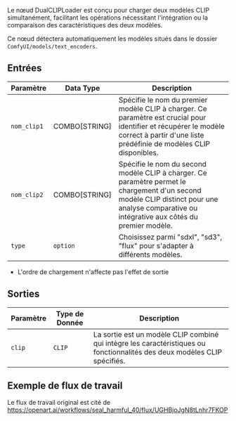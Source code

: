 Le nœud DualCLIPLoader est conçu pour charger deux modèles CLIP simultanément, facilitant les opérations nécessitant l'intégration ou la comparaison des caractéristiques des deux modèles.

Ce nœud détectera automatiquement les modèles situés dans le dossier `ComfyUI/models/text_encoders`.

## Entrées

| Paramètre    | Data Type | Description |
|--------------|--------------|-------------|
| `nom_clip1` | COMBO[STRING] | Spécifie le nom du premier modèle CLIP à charger. Ce paramètre est crucial pour identifier et récupérer le modèle correct à partir d'une liste prédéfinie de modèles CLIP disponibles. |
| `nom_clip2` | COMBO[STRING] | Spécifie le nom du second modèle CLIP à charger. Ce paramètre permet le chargement d'un second modèle CLIP distinct pour une analyse comparative ou intégrative aux côtés du premier modèle. |
| `type`       | `option`        | Choisissez parmi "sdxl", "sd3", "flux" pour s'adapter à différents modèles. |

* L'ordre de chargement n'affecte pas l'effet de sortie

## Sorties

| Paramètre | Type de Donnée | Description |
|-----------|--------------|-------------|
| `clip`    | `CLIP`       | La sortie est un modèle CLIP combiné qui intègre les caractéristiques ou fonctionnalités des deux modèles CLIP spécifiés. |

## Exemple de flux de travail

Le flux de travail original est cité de <https://openart.ai/workflows/seal_harmful_40/flux/UGHBjoJgN8tLnhr7FKOP>
